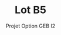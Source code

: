 ---
hero_image: poster.webp
hero_darken: true
hero_height: is-small
layout: project-geb
image: poster.webp
geb: true

title: Lot B5
subtitle: Projet Option GEB I2
description: Réalisation d'une maison dans le cadre de l'option GEB de seconde année.

scale: 1:200
file: house.rvt

tutor: 
  - label: Nicolas DUPORT
    mail: 'nicolas.duport@unilasalle.fr'
    year: 2024
  - label: Adrien BRACQ
    mail: 'adrien.bracq@unilasalle.fr'
    year: 2024

student:
  - label: Milou Jean Baptiste
    mail: 'prenom.nom@etu.unilasalle.fr'

type: GEB

soft: Revit 2024
---